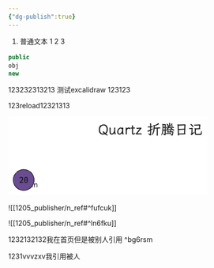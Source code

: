 ```yaml
---
{"dg-publish":true}
---
```



1. 普通文本
1
2
3

```java title="code代码"
public
obj
new
```

123232313213
测试excalidraw
123123

123reload12321313

![2024-03-01quartz折腾.excalidraw.png](img/user/Excalidraw/2024-03-01quartz%E6%8A%98%E8%85%BE.excalidraw.png)


![[1205_publisher/n_ref#^fufcuk]]

![[1205_publisher/n_ref#^ln6fku]]


1232132132我在首页但是被别人引用 ^bg6rsm

1231vvvzxv我引用被人